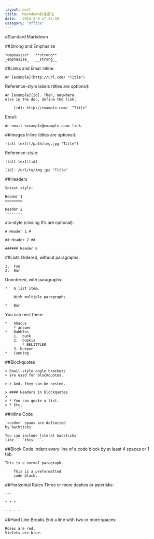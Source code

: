 ```yaml
---
layout: post
title:  Markdown标准语法
date:   2016-3-9 17:45:50
category: "Office"
---
```

#Standard Markdown

##Strong and Emphasize

	*emphasize*   **strong**  
	_emphasize_   __strong__

##Links and Email
Inline:

	An [example](http://url.com/ "Title")

Reference-style labels (titles are optional):


	An [example][id]. Then, anywhere
	else in the doc, define the link:

  		[id]: http://example.com/  "Title"

Email:

	An email <example@example.com> link.


##Images
Inline (titles are optional):

	![alt text](/path/img.jpg "Title")

Reference-style:

	![alt text][id]

	[id]: /url/to/img.jpg "Title"

##Headers

	Setext-style:

	Header 1
	========

	Header 2
	--------

atx-style (closing #’s are optional):

	# Header 1 #

	## Header 2 ##

	###### Header 6

##Lists
Ordered, without paragraphs:

	1.  Foo
	2.  Bar

Unordered, with paragraphs:

	*   A list item.

    	With multiple paragraphs.

	*   Bar

You can nest them:

	*   Abacus
    	* answer
	*   Bubbles
    	1.  bunk
    	2.  bupkis
        	* BELITTLER
    	3. burper
	*   Cunning

##Blockquotes

	> Email-style angle brackets
	> are used for blockquotes.

	> > And, they can be nested.

	> #### Headers in blockquotes
	> 
	> * You can quote a list.
	> * Etc.

##Inline Code

	`<code>` spans are delimited
	by backticks.

	You can include literal backticks
	like `` `this` ``.

##Block Code
Indent every line of a code block by at least 4 spaces or 1 tab.

	This is a normal paragraph.

    	This is a preformatted
    	code block.

##Horizontal Rules
Three or more dashes or asterisks:

	---

	* * *

	- - - -

##Hard Line Breaks
End a line with two or more spaces:

	Roses are red,   
	Violets are blue.